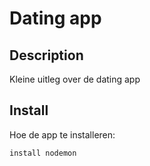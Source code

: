 # Dating app

## Description
Kleine uitleg over de dating app

## Install
Hoe de app te installeren:
```
install nodemon
```